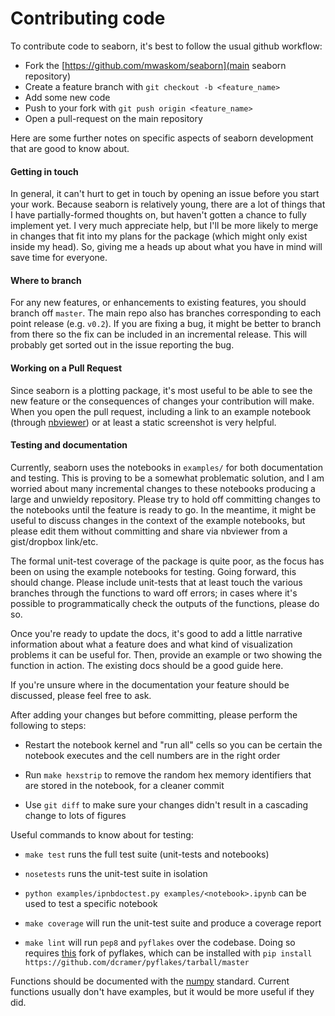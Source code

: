 Contributing code
=================

To contribute code to seaborn, it's best to follow the usual github workflow:

- Fork the [https://github.com/mwaskom/seaborn](main seaborn repository)
- Create a feature branch with `git checkout -b <feature_name>`
- Add some new code
- Push to your fork with `git push origin <feature_name>`
- Open a pull-request on the main repository

Here are some further notes on specific aspects of seaborn development that are good to know about.

#### Getting in touch

In general, it can't hurt to get in touch by opening an issue before you start your work. Because seaborn is relatively young, there are a lot of things that I have partially-formed thoughts on, but haven't gotten a chance to fully implement yet. I very much appreciate help, but I'll be more likely to merge in changes that fit into my plans for the package (which might only exist inside my head). So, giving me a heads up about what you have in mind will save time for everyone.

#### Where to branch

For any new features, or enhancements to existing features, you should branch off `master`. The main repo also has branches corresponding to each point release (e.g. `v0.2`). If you are fixing a bug, it might be better to branch from there so the fix can be included in an incremental release. This will probably get sorted out in the issue reporting the bug.

#### Working on a Pull Request

Since seaborn is a plotting package, it's most useful to be able to see the new feature or the consequences of changes your contribution will make. When you open the pull request, including a link to an example notebook (through [nbviewer](http://nbviewer.ipython.org/)) or at least a static screenshot is very helpful.

#### Testing and documentation

Currently, seaborn uses the notebooks in `examples/` for both documentation and testing. This is proving to be a somewhat problematic solution, and I am worried about many incremental changes to these notebooks producing a large and unwieldy repository. Please try to hold off committing changes to the notebooks until the feature is ready to go. In the meantime, it might be useful to discuss changes in the context of the example notebooks, but please edit them without committing and share via nbviewer from a gist/dropbox link/etc.

The formal unit-test coverage of the package is quite poor, as the focus has been on using the example notebooks for testing. Going forward, this should change. Please include unit-tests that at least touch the various branches through the functions to ward off errors; in cases where it's possible to programmatically check the outputs of the functions, please do so.

Once you're ready to update the docs, it's good to add a little narrative information about what a feature does and what kind of visualization problems it can be useful for. Then, provide an example or two showing the function in action. The existing docs should be a good guide here.

If you're unsure where in the documentation your feature should be discussed, please feel free to ask.

After adding your changes but before committing, please perform the following to steps:

- Restart the notebook kernel and "run all" cells so you can be certain the notebook executes and the cell numbers are in the right order

- Run `make hexstrip` to remove the random hex memory identifiers that are stored in the notebook, for a cleaner commit

- Use `git diff` to make sure your changes didn't result in a cascading change to lots of figures

Useful commands to know about for testing:

- `make test` runs the full test suite (unit-tests and notebooks)

- `nosetests` runs the unit-test suite in isolation

- `python examples/ipnbdoctest.py examples/<notebook>.ipynb` can be used to test a specific notebook

- `make coverage` will run the unit-test suite and produce a coverage report

- `make lint` will run `pep8` and `pyflakes` over the codebase. Doing so requires [this](https://github.com/dcramer/pyflakes) fork of pyflakes, which can be installed with `pip install https://github.com/dcramer/pyflakes/tarball/master`

Functions should be documented with the [numpy](https://github.com/numpy/numpy/blob/master/doc/HOWTO_DOCUMENT.rst.txt) standard. Current functions usually don't have examples, but it would be more useful if they did.
